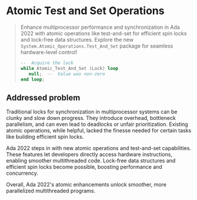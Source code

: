 # Atomic Test and Set Operations

> Enhance multiprocessor performance and synchronization in Ada 2022 with atomic
> operations like test-and-set for efficient spin locks and lock-free data
> structures. Explore the new `System.Atomic_Operations.Test_And_Set` package
> for seamless hardware-level control!
>
> ```ada
> --  Acquire the lock
> while Atomic_Test_And_Set (Lock) loop
>    null;  --  Value was non-zero
> end loop;
> ```

## Addressed problem

Traditional locks for synchronization in multiprocessor systems can be clunky
and slow down progress. They introduce overhead, bottleneck parallelism, and can
even lead to deadlocks or unfair prioritization. Existing atomic operations,
while helpful, lacked the finesse needed for certain tasks like building
efficient spin locks.

Ada 2022 steps in with new atomic operations and test-and-set capabilities.
These features let developers directly access hardware instructions, enabling
smoother multithreaded code. Lock-free data structures and efficient spin locks
become possible, boosting performance and concurrency.

Overall, Ada 2022's atomic enhancements unlock smoother, more parallelized
multithreaded programs.
